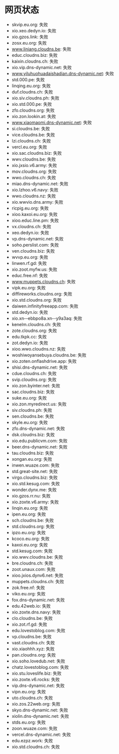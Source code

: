 # 网页状态
- skvip.eu.org: 失败
- xio.xeo.dedyn.io: 失败
- xio.gzos.link: 失败
- zosx.eu.org: 失败
- www.liniang.cloudns.be: 失败
- educ.cloudns.biz: 失败
- kaixin.cloudns.ch: 失败
- xio.vip.dns-dynamic.net: 失败
- www.yiluhuohuadaishadian.dns-dynamic.net: 失败
- std.000.pe: 失败
- linqing.eu.org: 失败
- duf.cloudns.ch: 失败
- xio.siv.cloudns.ph: 失败
- xio.std.000.pe: 失败
- zfo.cloudns.org: 失败
- xio.zon.lookin.at: 失败
- www.xiaomaomi.dns-dynamic.net: 失败
- si.cloudns.be: 失败
- vice.cloudns.be: 失败
- lzi.cloudns.ch: 失败
- vercl.eu.org: 失败
- xio.sac.cloudns.biz: 失败
- wwv.cloudns.be: 失败
- xio.jxsio.v6.army: 失败
- mov.cloudns.org: 失败
- wwo.cloudns.ch: 失败
- miao.dns-dynamic.net: 失败
- xio.lzhoo.v6.navy: 失败
- wwo.cloudns.nz: 失败
- xio.wwvio.dns.army: 失败
- ricpig.eu.org: 失败
- xioo.kaxoi.eu.org: 失败
- xioo.educ.line.pm: 失败
- vx.cloudns.ch: 失败
- xeo.dedyn.io: 失败
- vp.dns-dynamic.net: 失败
- soho.perslist.com: 失败
- ven.cloudns.biz: 失败
- wvvp.eu.org: 失败
- linwen.rf.gd: 失败
- xio.zoot.myfw.us: 失败
- educ.free.nf: 失败
- www.muppets.cloudns.ch: 失败
- vipk.eu.org: 失败
- diffireworks.cloudns.org: 失败
- xio.std.cloudns.org: 失败
- daiwen.infinityfreeapp.com: 失败
- std.dedyn.io: 失败
- xio.xn--ebbpo8a.xn--y9a3aq: 失败
- kenelm.cloudns.ch: 失败
- zote.cloudns.org: 失败
- edu.tkpk.cc: 失败
- zot.dedyn.io: 失败
- xioo.wwo.cloudns.nz: 失败
- woshiwoyansebuya.cloudns.be: 失败
- xio.zoten.onflashdrive.app: 失败
- shisi.dns-dynamic.net: 失败
- cdue.cloudns.ch: 失败
- svip.cloudns.org: 失败
- xio.zon.byinter.net: 失败
- sac.cloudns.biz: 失败
- suke.eu.org: 失败
- xio.zon.myredirect.us: 失败
- siv.cloudns.ph: 失败
- sen.cloudns.be: 失败
- skyle.eu.org: 失败
- zfo.dns-dynamic.net: 失败
- dsk.cloudns.biz: 失败
- xio.edu.publicvm.com: 失败
- beer.dns-dynamic.net: 失败
- tau.cloudns.biz: 失败
- xongan.eu.org: 失败
- inwen.wuaze.com: 失败
- std.great-site.net: 失败
- virgo.cloudns.biz: 失败
- xio.std.kesug.com: 失败
- wonder.dynx.me: 失败
- xio.gzos.rr.nu: 失败
- xio.zoxte.v6.army: 失败
- linqin.eu.org: 失败
- ipen.eu.org: 失败
- sch.cloudns.be: 失败
- std.cloudns.org: 失败
- ipzo.eu.org: 失败
- kcoco.eu.org: 失败
- kaxoi.eu.org: 失败
- std.kesug.com: 失败
- xio.wwv.cloudns.be: 失败
- bre.cloudns.ch: 失败
- zoot.unaux.com: 失败
- xioo.jxios.dynv6.net: 失败
- muppets.cloudns.ch: 失败
- zok.free.nf: 失败
- viko.eu.org: 失败
- fox.dns-dynamic.net: 失败
- edu.42web.io: 失败
- xio.zoxte.dns.navy: 失败
- clo.cloudns.be: 失败
- xio.zot.rf.gd: 失败
- edu.lovestoblog.com: 失败
- vp.cloudns.be: 失败
- vast.cloudns.ch: 失败
- xio.xiaohhh.xyz: 失败
- pan.cloudns.org: 失败
- xio.soho.lovedub.net: 失败
- chatz.lovestoblog.com: 失败
- xio.stu.loveslife.biz: 失败
- xio.zoxte.v6.rocks: 失败
- vip.dns-dynamic.net: 失败
- vipn.eu.org: 失败
- uto.cloudns.ch: 失败
- xio.zos.22web.org: 失败
- skyo.dns-dynamic.net: 失败
- xiolin.dns-dynamic.net: 失败
- stds.eu.org: 失败
- zoon.wuaze.com: 失败
- vercel.dns-dynamic.net: 失败
- edu.ezpz.work: 失败
- xio.std.cloudns.ch: 失败
